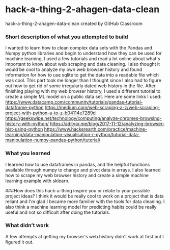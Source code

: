 # hack-a-thing-2-ahagen-data-clean
hack-a-thing-2-ahagen-data-clean created by GitHub Classroom

### Short description of what you attempted to build
I wanted to learn how to clean complex data sets with the Pandas and Numpy python libraries and begin to understand how they can be used for machine learning. 
I used a few tutorials and read a lot online about what's important to know about web scraping and data cleaning. 
I also thought it would be cool to analyze my own web browser history and found information for how to use sqlite to get the data into a readable file which was cool. This part took me longer than I thought since I also had to figure out how to get rid of some irregularly dated web history in the file.
After finishing playing with my web browser history, I used a different tutorial to create a simple ML model on a public data set.
Here are some links I used:
https://www.datacamp.com/community/tutorials/pandas-tutorial-dataframe-python
https://medium.com/web-scraping-a-z/web-scraping-project-with-python-a-to-z-b04114e7289d
https://geekswipe.net/technology/computing/analyze-chromes-browsing-history-with-python/
https://adityar.me/blog/2017-11-12/analyzing-browser-hist-using-python
https://www.hackerearth.com/practice/machine-learning/data-manipulation-visualisation-r-python/tutorial-data-manipulation-numpy-pandas-python/tutorial/

### What you learned
I learned how to use dataframes in pandas, and the helpful functions available through numpy to change and pivot data in arrays.
I also learned how to scrape my web browser history and create a simple machine learning example with sklearn.

###How does this hack-a-thing inspire you or relate to your possible project ideas?
I think it would be really cool to work on a project that is data reliant and I'm glad I became more familier with the tools for data cleaning.
I also think a machine learning model for predicting habits could be really useful and not so difficult after doing the tutorials.

### What didn’t work
A few attempts at getting my browser's web history didn't work at first but I figured it out.
